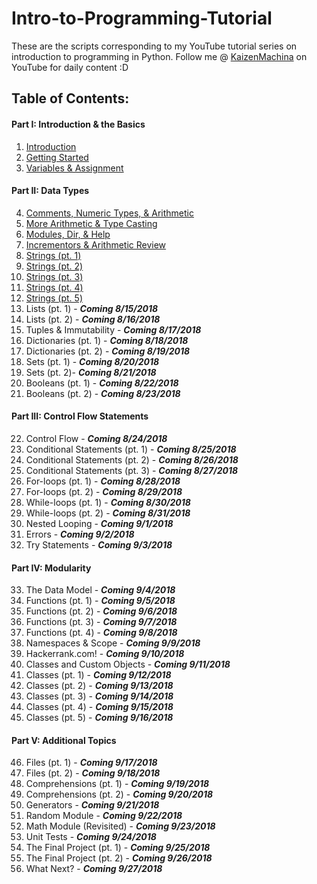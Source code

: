 # Intro-to-Programming-Tutorial
These are the scripts corresponding to my YouTube tutorial series on introduction to programming in Python.
Follow me @ [KaizenMachina](https://www.youtube.com/channel/UCMhsEEaVC8ldnOnSXO6SBvg "My Channel :D") on YouTube for daily content :D

## Table of Contents:

#### Part I: Introduction & the Basics
1. [Introduction](https://www.youtube.com/watch?v=2b42Q-30dxA)
2. [Getting Started](https://www.youtube.com/watch?v=Yodu4tjDWQA)
3. [Variables & Assignment](https://www.youtube.com/watch?v=Vou_0U2jrzY)

#### Part II: Data Types
4. [Comments, Numeric Types, & Arithmetic](https://www.youtube.com/watch?v=jxPW8sx5y3o)
5. [More Arithmetic & Type Casting](https://www.youtube.com/watch?v=KQiqCCbeqQQ)
6. [Modules, Dir, & Help](https://www.youtube.com/watch?v=9BpzojeqoBg)
7. [Incrementors & Arithmetic Review](https://www.youtube.com/watch?v=uU6scs5zGQg)
8. [Strings (pt. 1)](https://www.youtube.com/watch?v=Ql6YkkEqcq4)
9. [Strings (pt. 2)](https://www.youtube.com/watch?v=K9ZjVv7Nt1U)
10. [Strings (pt. 3)](https://www.youtube.com/watch?v=3PT4oOD5IQM)
11. [Strings (pt. 4)](https://www.youtube.com/watch?v=DHkCRQtY8v8)
12. [Strings (pt. 5)](https://www.youtube.com/watch?v=wf-xmz4U1DA)
13. Lists (pt. 1) - **_Coming 8/15/2018_**
14. Lists (pt. 2) - **_Coming 8/16/2018_**
15. Tuples & Immutability - **_Coming 8/17/2018_**
16. Dictionaries (pt. 1) - **_Coming 8/18/2018_**
17. Dictionaries (pt. 2) - **_Coming 8/19/2018_**
18. Sets (pt. 1) - **_Coming 8/20/2018_**
19. Sets (pt. 2)- **_Coming 8/21/2018_**
20. Booleans (pt. 1) - **_Coming 8/22/2018_**
21. Booleans (pt. 2) - **_Coming 8/23/2018_**

#### Part III: Control Flow Statements
22. Control Flow - **_Coming 8/24/2018_**
23. Conditional Statements (pt. 1) - **_Coming 8/25/2018_**
24. Conditional Statements (pt. 2) - **_Coming 8/26/2018_**
25. Conditional Statements (pt. 3) - **_Coming 8/27/2018_**
26. For-loops (pt. 1) - **_Coming 8/28/2018_**
27. For-loops (pt. 2) - **_Coming 8/29/2018_**
28. While-loops (pt. 1) - **_Coming 8/30/2018_**
29. While-loops (pt. 2) - **_Coming 8/31/2018_**
30. Nested Looping - **_Coming 9/1/2018_**
31. Errors - **_Coming 9/2/2018_**
32. Try Statements - **_Coming 9/3/2018_**

#### Part IV: Modularity
33. The Data Model - **_Coming 9/4/2018_**
34. Functions (pt. 1) - **_Coming 9/5/2018_**
35. Functions (pt. 2) - **_Coming 9/6/2018_**
36. Functions (pt. 3) - **_Coming 9/7/2018_**
37. Functions (pt. 4) - **_Coming 9/8/2018_**
38. Namespaces & Scope - **_Coming 9/9/2018_**
39. Hackerrank.com! - **_Coming 9/10/2018_**
40. Classes and Custom Objects - **_Coming 9/11/2018_**
41. Classes (pt. 1) - **_Coming 9/12/2018_**
42. Classes (pt. 2) - **_Coming 9/13/2018_**
43. Classes (pt. 3) - **_Coming 9/14/2018_**
44. Classes (pt. 4) - **_Coming 9/15/2018_**
45. Classes (pt. 5) - **_Coming 9/16/2018_**

#### Part V: Additional Topics
46. Files (pt. 1) - **_Coming 9/17/2018_**
47. Files (pt. 2) - **_Coming 9/18/2018_**
48. Comprehensions (pt. 1) - **_Coming 9/19/2018_**
49. Comprehensions (pt. 2) - **_Coming 9/20/2018_**
50. Generators - **_Coming 9/21/2018_**
51. Random Module - **_Coming 9/22/2018_**
52. Math Module (Revisited) - **_Coming 9/23/2018_**
53. Unit Tests - **_Coming 9/24/2018_**
54. The Final Project (pt. 1) - **_Coming 9/25/2018_**
55. The Final Project (pt. 2) - **_Coming 9/26/2018_**
56. What Next? - **_Coming 9/27/2018_**
